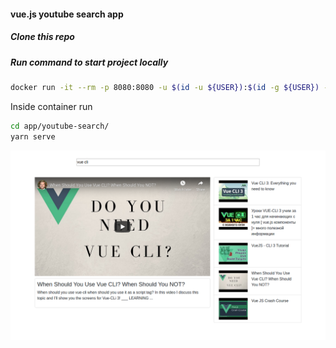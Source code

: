 #### vue.js youtube search app 

##### Clone this repo

##### Run command to start project locally
```bash
docker run -it --rm -p 8080:8080 -u $(id -u ${USER}):$(id -g ${USER}) -v ${PWD}:/app node:12 /bin/bash
```
Inside container run 
```bash
cd app/youtube-search/
yarn serve
```

![App preview](app-preview.png)